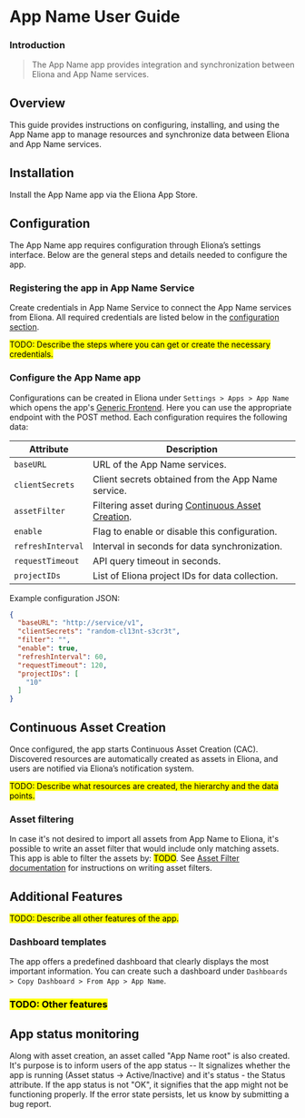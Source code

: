 # App Name User Guide

### Introduction

> The App Name app provides integration and synchronization between Eliona and App Name services.

## Overview

This guide provides instructions on configuring, installing, and using the App Name app to manage resources and synchronize data between Eliona and App Name services.

## Installation

Install the App Name app via the Eliona App Store.

## Configuration

The App Name app requires configuration through Eliona’s settings interface. Below are the general steps and details needed to configure the app.

### Registering the app in App Name Service

Create credentials in App Name Service to connect the App Name services from Eliona. All required credentials are listed below in the [configuration section](#configure-the-app-name-app).

<mark>TODO: Describe the steps where you can get or create the necessary credentials.</mark>

### Configure the App Name app

Configurations can be created in Eliona under `Settings > Apps > App Name` which opens the app's [Generic Frontend](https://doc.eliona.io/collection/v/eliona-english/manuals/settings/apps). Here you can use the appropriate endpoint with the POST method. Each configuration requires the following data:

| Attribute         | Description                                                                     |
|-------------------|---------------------------------------------------------------------------------|
| `baseURL`         | URL of the App Name services.                                                   |
| `clientSecrets`   | Client secrets obtained from the App Name service.                              |
| `assetFilter`     | Filtering asset during [Continuous Asset Creation](#continuous-asset-creation). |
| `enable`          | Flag to enable or disable this configuration.                                   |
| `refreshInterval` | Interval in seconds for data synchronization.                                   |
| `requestTimeout`  | API query timeout in seconds.                                                   |
| `projectIDs`      | List of Eliona project IDs for data collection.                                 |

Example configuration JSON:

```json
{
  "baseURL": "http://service/v1",
  "clientSecrets": "random-cl13nt-s3cr3t",
  "filter": "",
  "enable": true,
  "refreshInterval": 60,
  "requestTimeout": 120,
  "projectIDs": [
    "10"
  ]
}
```

## Continuous Asset Creation

Once configured, the app starts Continuous Asset Creation (CAC). Discovered resources are automatically created as assets in Eliona, and users are notified via Eliona’s notification system.

<mark>TODO: Describe what resources are created, the hierarchy and the data points.</mark>

### Asset filtering

In case it's not desired to import all assets from App Name to Eliona, it's possible to write an asset filter that would include only matching assets. This app is able to filter the assets by: <mark>TODO</mark>. See [Asset Filter documentation](https://doc.eliona.io/collection/eliona-english/manuals/settings/apps/asset-filter) for instructions on writing asset filters.

## Additional Features

<mark>TODO: Describe all other features of the app.</mark>

### Dashboard templates

The app offers a predefined dashboard that clearly displays the most important information. You can create such a dashboard under `Dashboards > Copy Dashboard > From App > App Name`.

### <mark>TODO: Other features</mark>

## App status monitoring

Along with asset creation, an asset called "App Name root" is also created. It's purpose is to inform users of the app status -- It signalizes whether the app is running (Asset status -> Active/Inactive) and it's status - the Status attribute. If the app status is not "OK", it signifies that the app might not be functioning properly. If the error state persists, let us know by submitting a bug report.
